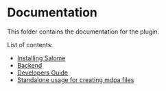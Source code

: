# Documentation

This folder contains the documentation for the plugin.

List of contents:
- [Installing Salome](install_salome.md)
- [Backend](backend.md)
- [Developers Guide](developers_guide.md)
- [Standalone usage for creating mdpa files](standalone_usage.md)